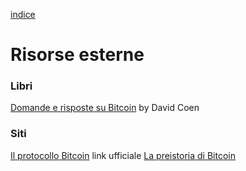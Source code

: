 [indice](README.md)
# Risorse esterne
### Libri
[Domande e risposte su Bitcoin](https://qabitcoin.davidcoen.it/product/domande-e-risposte-su-bitcoin-versione-cartacea/) by David Coen

### Siti
[Il protocollo Bitcoin](https://bitcoin.org/bitcoin.pdf) link ufficiale
[La preistoria di Bitcoin](https://btc.onosendai.eu/prehistory)
